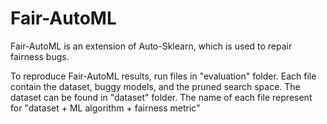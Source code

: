 # Fair-AutoML
Fair-AutoML is an extension of Auto-Sklearn, which is used to repair fairness bugs.

To reproduce Fair-AutoML results, run files in "evaluation" folder. Each file contain the dataset, buggy models, and the pruned search space.
The dataset can be found in "dataset" folder. The name of each file represent for "dataset + ML algorithm + fairness metric"
